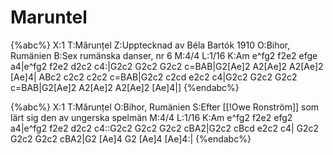 # Maruntel

{%abc%}
X:1
T:Mărunțel
Z:Upptecknad av Béla Bartók 1910
O:Bihor, Rumänien
B:Sex rumänska danser, nr 6
M:4/4
L:1/16
K:Am
e^fg2 f2e2 efge a4|e^fg2 f2e2 d2c2 c4:|G2c2 G2c2 G2c2 c=BAB|G2[Ae]2 A2[Ae]2 A2[Ae]2 [Ae]4|
ABc2 c2c2 c2c2 c=BAB|G2c2 c2cd e2c2 c4|G2c2 G2c2 G2c2 c=BAB|G2[Ae]2 A2[Ae]2 A2[Ae]2 [Ae]4|]
{%endabc%}

{%abc%}
X:1
T:Mărunțel
O:Bihor, Rumänien
S:Efter [[!Owe Ronström]] som lärt sig den av ungerska spelmän
M:4/4
L:1/16
K:Am 
e^fg2 f2e2 efg2 a4|e^fg2 f2e2 d2c2 c4::G2c2 G2c2 G2c2 cBA2|G2c2 cBcd e2c2 c4|
G2c2 G2c2 G2c2 cBA2|G2 [Ae]4 G2 [Ae]4 [Ae]4:|
{%endabc%}

